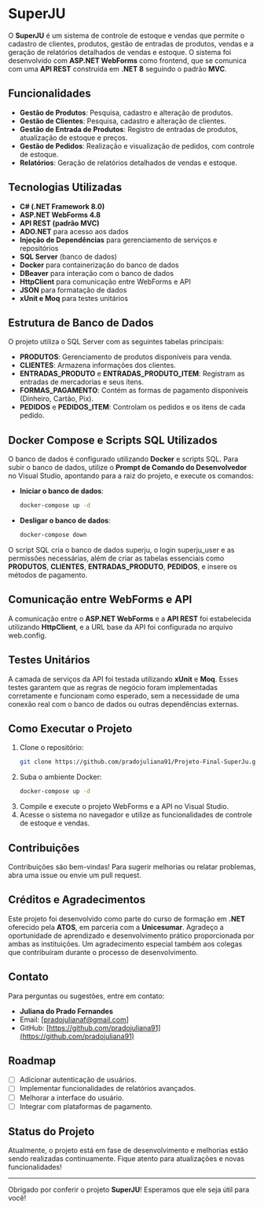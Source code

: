 # SuperJU

O **SuperJU** é um sistema de controle de estoque e vendas que permite o cadastro de clientes, produtos, gestão de entradas de produtos, vendas e a geração de relatórios detalhados de vendas e estoque. O sistema foi desenvolvido com **ASP.NET WebForms** como frontend, que se comunica com uma **API REST** construída em **.NET 8** seguindo o padrão **MVC**.

## Funcionalidades

- **Gestão de Produtos**: Pesquisa, cadastro e alteração de produtos.
- **Gestão de Clientes**: Pesquisa, cadastro e alteração de clientes.
- **Gestão de Entrada de Produtos**: Registro de entradas de produtos, atualização de estoque e preços.
- **Gestão de Pedidos**: Realização e visualização de pedidos, com controle de estoque.
- **Relatórios**: Geração de relatórios detalhados de vendas e estoque.

## Tecnologias Utilizadas

- **C# (.NET Framework 8.0)**
- **ASP.NET WebForms 4.8**
- **API REST (padrão MVC)**
- **ADO.NET** para acesso aos dados
- **Injeção de Dependências** para gerenciamento de serviços e repositórios
- **SQL Server** (banco de dados)
- **Docker** para containerização do banco de dados
- **DBeaver** para interação com o banco de dados
- **HttpClient** para comunicação entre WebForms e API
- **JSON** para formatação de dados
- **xUnit e Moq** para testes unitários

## Estrutura de Banco de Dados

O projeto utiliza o SQL Server com as seguintes tabelas principais:

- **PRODUTOS**: Gerenciamento de produtos disponíveis para venda.
- **CLIENTES**: Armazena informações dos clientes.
- **ENTRADAS_PRODUTO** e **ENTRADAS_PRODUTO_ITEM**: Registram as entradas de mercadorias e seus itens.
- **FORMAS_PAGAMENTO**: Contém as formas de pagamento disponíveis (Dinheiro, Cartão, Pix).
- **PEDIDOS** e **PEDIDOS_ITEM**: Controlam os pedidos e os itens de cada pedido.

## Docker Compose e Scripts SQL Utilizados

O banco de dados é configurado utilizando **Docker** e scripts SQL. Para subir o banco de dados, utilize o **Prompt de Comando do Desenvolvedor** no Visual Studio, apontando para a raiz do projeto, e execute os comandos:

- **Iniciar o banco de dados**:
  ```bash  
  docker-compose up -d
  
- **Desligar o banco de dados**:
  ```bash
  docker-compose down

O script SQL cria o banco de dados superju, o login superju_user e as permissões necessárias, além de criar as tabelas essenciais como **PRODUTOS**, **CLIENTES**, **ENTRADAS_PRODUTO**, **PEDIDOS**, e insere os métodos de pagamento.

## Comunicação entre WebForms e API

A comunicação entre o **ASP.NET WebForms** e a **API REST** foi estabelecida utilizando **HttpClient**, e a URL base da API foi configurada no arquivo web.config.

## Testes Unitários

A camada de serviços da API foi testada utilizando **xUnit** e **Moq**. Esses testes garantem que as regras de negócio foram implementadas corretamente e funcionam como esperado, sem a necessidade de uma conexão real com o banco de dados ou outras dependências externas.

## Como Executar o Projeto

1. Clone o repositório:
   ```bash
   git clone https://github.com/pradojuliana91/Projeto-Final-SuperJu.git

2. Suba o ambiente Docker:
    ```bash
   docker-compose up -d

3. Compile e execute o projeto WebForms e a API no Visual Studio.
4. Acesse o sistema no navegador e utilize as funcionalidades de controle de estoque e vendas.
   
## Contribuições   
  
Contribuições são bem-vindas! Para sugerir melhorias ou relatar problemas, abra uma issue ou envie um pull request.

## Créditos e Agradecimentos

Este projeto foi desenvolvido como parte do curso de formação em **.NET** oferecido pela **ATOS**, em parceria com a **Unicesumar**. Agradeço a oportunidade de aprendizado e desenvolvimento prático proporcionada por ambas as instituições. Um agradecimento especial também aos colegas que contribuíram durante o processo de desenvolvimento.

## Contato

Para perguntas ou sugestões, entre em contato:

- **Juliana do Prado Fernandes**
- Email: [pradojulianaf@gmail.com]
- GitHub: [https://github.com/pradojuliana91](https://github.com/pradojuliana91)

## Roadmap

- [ ] Adicionar autenticação de usuários.
- [ ] Implementar funcionalidades de relatórios avançados.
- [ ] Melhorar a interface do usuário.
- [ ] Integrar com plataformas de pagamento.

## Status do Projeto

Atualmente, o projeto está em fase de desenvolvimento e melhorias estão sendo realizadas continuamente. Fique atento para atualizações e novas funcionalidades!

---

Obrigado por conferir o projeto **SuperJU**! Esperamos que ele seja útil para você!


